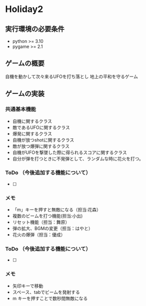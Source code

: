 # Holiday2

## 実行環境の必要条件
* python >= 3.10
* pygame >= 2.1

## ゲームの概要
自機を動かして次々来るUFOを打ち落とし
地上の平和を守るゲーム

## ゲームの実装
### 共通基本機能
* 自機に関するクラス
* 敵であるUFOに関するクラス
* 爆発に関するクラス
* 自機が放つshotに関するクラス
* 敵が放つ爆弾に関するクラス
* 自機がUFOを撃墜した際に得られるスコアに関するクラス
* 自分が弾を打つときに不発弾として、ランダムな時に花火を打つ。
### ToDo  （今後追加する機能について）
- [ ] 
### メモ
* 「m」キーを押すと無敵になる（担当:花森）
* 複数のビームを打つ機能(担当:小出)
* リセット機能（担当：舞原）
* 弾の拡大、BGMの変更（担当：はやと）
* 花火の爆弾（担当：優成）
### ToDo  （今後追加する機能について）
- [ ] 
### メモ
* 矢印キーで移動
* スペース、tabでビームを発射する
* m キーを押すことで数秒間無敵になる

